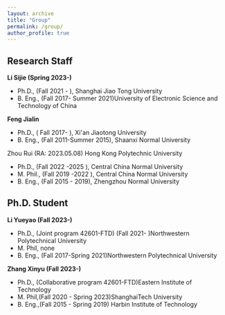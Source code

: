 ```yaml
---
layout: archive
title: "Group"
permalink: /group/
author_profile: true
---
```


## Research Staff

**Li Sijie (Spring 2023-)**
- Ph.D., (Fall 2021 - ), Shanghai Jiao Tong University
- B. Eng., (Fall 2017- Summer 2021)University of Electronic Science and Technology of China

**Feng Jialin**
- Ph.D., ( Fall 2017- ), Xi'an Jiaotong University
- B. Eng., (Fall 2011-Summer 2015), Shaanxi Normal University

Zhou Rui (RA: 2023.05.08) Hong Kong Polytechnic University
- Ph.D., (Fall 2022 -2025 ), Central China Normal University 
- M. Phil., (Fall 2019 -2022 ), Central China Normal University
- B. Eng., (Fall 2015 - 2019), Zhengzhou Normal University

## Ph.D. Student

**Li Yueyao (Fall 2023-)**
- Ph.D., (Joint program 42601-FTD)
  (Fall 2021- )Northwestern Polytechnical University
- M. Phil, none
- B. Eng., (Fall 2017-Spring 2021)Northwestern Polytechnical University

**Zhang Xinyu (Fall 2023-)**
- Ph.D., (Collaborative program 42601-FTD)Eastern Institute of Technology
- M. Phil,(Fall 2020 - Spring 2023)ShanghaiTech University
- B. Eng.,(Fall 2015 - Spring 2019) Harbin Institute of Technology 

